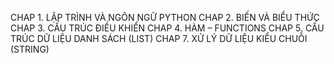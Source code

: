 CHAP 1. LẬP TRÌNH VÀ NGÔN NGỮ PYTHON
CHAP 2. BIẾN VÀ BIỂU THỨC
CHAP 3. CẤU TRÚC ĐIỀU KHIỂN
CHAP 4. HÀM – FUNCTIONS
CHAP 5. CẤU TRÚC DỮ LIỆU DANH SÁCH (LIST)
CHAP 7. XỬ LÝ DỮ LIỆU KIỂU CHUỖI (STRING)
